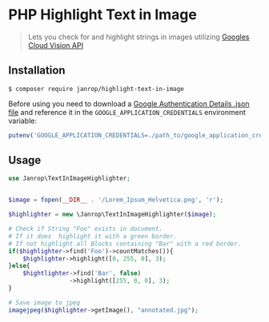 # PHP Highlight Text in Image

> Lets you check for and highlight strings in images utilizing [Googles Cloud Vision API](https://packagist.org/packages/google/cloud-vision)


## Installation

```
$ composer require janrop/highlight-text-in-image
```

Before using you need to download a [Google Authentication Details .json file](https://developers.google.com/identity/protocols/application-default-credentials#howtheywork) and reference it in the `GOOGLE_APPLICATION_CREDENTIALS` environment variable:

```php
putenv('GOOGLE_APPLICATION_CREDENTIALS=./path_to/google_application_credentials.json');
```

## Usage

```php
use Janrop\TextInImageHighlighter;
```

```php

$image = fopen(__DIR__ . '/Lorem_Ipsum_Helvetica.png', 'r');

$highlighter = new \Janrop\TextInImageHighlighter($image);

# Check if String "Foo" exists in document.
# If it does  highlight it with a green border.
# If not highlight all Blocks containing "Bar" with a red border.
if($highlighter->find('Foo')->countMatches()){
    $highlighter->highlight([0, 255, 0], 3);
}else{
    $hightlighter->find('Bar', false)
                 ->highlight([255, 0, 0], 3);
}

# Save image to jpeg
imagejpeg($highlighter->getImage(), "annotated.jpg");
```